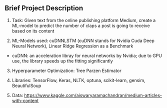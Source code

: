 ## Brief Project Description

1. Task: Given text from the online publishing platform Medium, create a ML-model to predict the number of claps a post is going to receive based on its content

2. ML-Models used: cuDNNLSTM (cuDNN stands for Nvidia Cuda Deep Neural Network), Linear Ridge Regression as a Benchmark
- cuDNN: an acceleration libray for neural networks by Nvidia; due to GPU use, the library speeds up the fitting significantly

3. Hyperparameter Optimization: Tree Parzen Estimator  

4. Libraries: TensorFlow, Keras, NLTK, optuna, scikit-learn, gensim, BeautifulSoup

5. Data: https://www.kaggle.com/aiswaryaramachandran/medium-articles-with-content

